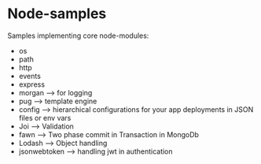 # Node-samples
Samples implementing core node-modules:
- os
- path
- http
- events
- express
- morgan        --> for logging
- pug           --> template engine
- config        --> hierarchical configurations for your app                                               deployments in JSON files or env vars
- Joi           --> Validation
- fawn          --> Two phase commit in Transaction in MongoDb
- Lodash        --> Object handling
- jsonwebtoken  --> handling jwt in authentication
